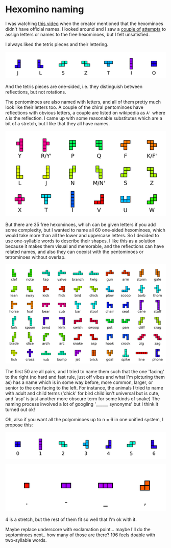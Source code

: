 # Hexomino naming

I was watching [this video](https://youtu.be/39YYZcwCuv0?si=u7-G3ntPZl3g7kQj&t=658) when the creator mentioned that the hexominoes didn't have official names. I looked around and I saw a [couple of](https://gamepuzzles.com/sxnames.htm) [attempts](https://conwaylife.com/wiki/Polyomino) to assign letters or names to the free
hexominoes, but I felt unsatisfied.

I always liked the tetris pieces and their lettering.

![tetrominoes](images/tetrises.png)

And the tetris pieces are one-sided, i.e. they distinguish between reflections, but not rotations. 

The pentominoes are also named with letters, and all of them pretty much look like their letters too. A couple of the chiral pentominoes have reflections with obvious letters, a couple are listed on wikipedia as `A'` where `A` is the reflection. I came up with some reasonable substitutes which are a bit of a stretch, but I like that they all have names.

![pentominoes](images/pentominoes.png)

But there are 35 free hexominoes, which can be given letters if you add some complexity, but I wanted to name all 60 one-sided hexominoes, which would take more than all the lower and uppercase letters. So I decided to use one-syllable words to describe their shapes. I like this as a solution because it makes them visual and memorable, and the reflections can have related names, and also they can coexist with the pentominoes or tetrominoes without overlap.

![hexominoes](images/hexominoes.png)

The first 50 are all pairs, and I tried to name them such that the one 'facing' to the right (no hard and fast rule, just off vibes and what I'm picturing them as) has a name which is in some way before, more common, larger, or senior to the one facing to the left. For instance, the animals I tried to name with adult and child terms ('chick' for bird child isn't universal but is cute, and 'asp' is just another more obscure term for some kinds of snake) The naming process involved a lot of googling '______ synonyms' but I think it turned out ok!

Oh, also if you want all the polyominoes up to n = 6 in one unified system, I propose this:

![numtetrominoes](images/tetrominoes.png)

![subominoes](images/triominoes.png)

4 is a stretch, but the rest of them fit so well that I'm ok with it.

Maybe replace underscore with exclamation point...
maybe I'll do the septominoes next.. how many of those are there? 196 feels doable with two-syllable words.
